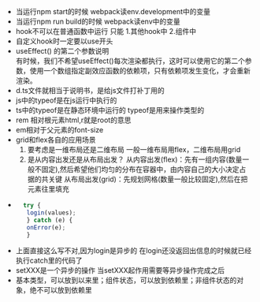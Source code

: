 - 当运行npm start的时候 webpack读env.development中的变量
- 当运行npm run build的时候 webpack读env中的变量
- hook不可以在普通函数中运行 只能 1.其他hook中 2.组件中
- 自定义hook时一定要以use开头
- useEffect() 的第二个参数说明  
  有时候，我们不希望useEffect()每次渲染都执行，这时可以使用它的第二个参数，使用一个数组指定副效应函数的依赖项，只有依赖项发生变化，才会重新渲染。
- d.ts文件就相当于说明书，是给js文件打补丁用的
- js中的typeof是在js运行中执行的
- ts中的typeof是在静态环境中运行的 typeof是用来操作类型的
- rem 相对根元素html,r就是root的意思
- em相对于父元素的font-size
- grid和flex各自的应用场景
  1. 要考虑是一维布局还是二维布局 一般一维布局用flex，二维布局用grid
  2. 是从内容出发还是从布局出发？ 从内容出发(flex)：先有一组内容(数量一般不固定),然后希望他们均匀的分布在容器中，由内容自己的大小决定占据的共关键 从布局出发(grid)：先规划网格(数量一般比较固定),然后在把元素往里填充
- ```js  
    try {
     login(values);
     } catch (e) {
     onError(e);
     }
- 上面直接这么写不对,因为login是异步的 在login还没返回出信息的时候就已经执行catch里的代码了
- setXXX是一个异步的操作 当setXXX起作用需要等异步操作完成之后
- 基本类型，可以放到以来里；组件状态，可以放到依赖里；非组件状态的对象，绝不可以放到依赖里
